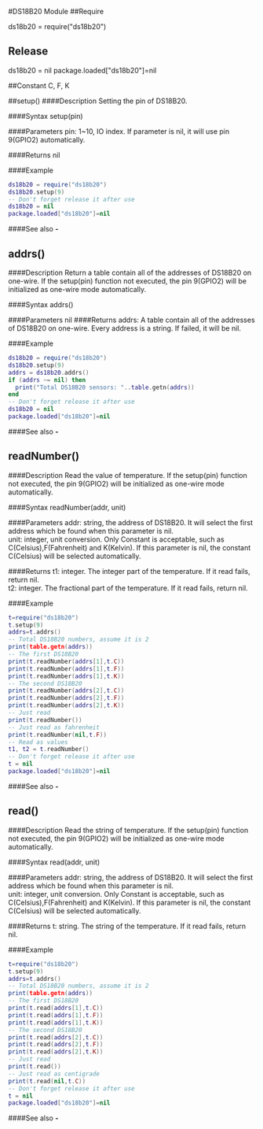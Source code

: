 #DS18B20 Module
##Require

ds18b20 = require("ds18b20")

## Release
ds18b20 = nil
package.loaded["ds18b20"]=nil

##Constant
C, F, K

<a id="ds18b20_setup"></a>
##setup()
####Description
Setting the pin of DS18B20.<br />

####Syntax
setup(pin)

####Parameters
pin: 1~10, IO index. If parameter is nil, it will use pin 9(GPIO2) automatically.<br />

####Returns
nil

####Example
```lua
ds18b20 = require("ds18b20")
ds18b20.setup(9)
-- Don't forget release it after use
ds18b20 = nil
package.loaded["ds18b20"]=nil
```

####See also
**-**   []()


<a id="ds18b20_addrs"></a>
## addrs()
####Description
Return a table contain all of the addresses of DS18B20 on one-wire. If the setup(pin) function not executed, the pin 9(GPIO2) will be initialized as one-wire mode automatically. <br />

####Syntax
addrs()

####Parameters
nil
####Returns
addrs: A table contain all of the addresses of DS18B20 on one-wire. Every address is a string. If failed, it will be nil. <br />

####Example
```lua
ds18b20 = require("ds18b20")
ds18b20.setup(9)
addrs = ds18b20.addrs()
if (addrs ~= nil) then
  print("Total DS18B20 sensors: "..table.getn(addrs))
end
-- Don't forget release it after use
ds18b20 = nil
package.loaded["ds18b20"]=nil
```

####See also
**-**   []()


<a id="ds18b20_readNumber"></a>
## readNumber()
####Description
Read the value of temperature.  If the setup(pin) function not executed, the pin 9(GPIO2) will be initialized as one-wire mode automatically.  <br />

####Syntax
readNumber(addr, unit)

####Parameters
addr: string, the address of DS18B20. It will select the first address which be found when this parameter is nil.<br />
unit: integer, unit conversion. Only Constant is acceptable, such as C(Celsius),F(Fahrenheit) and K(Kelvin). If this parameter is nil, the constant C(Celsius) will be selected automatically. <br />

####Returns
t1: integer. The integer part of the temperature. If it read fails, return nil. <br />
t2: integer. The fractional part of the temperature. If it read fails, return nil. <br />

####Example
```lua
t=require("ds18b20")
t.setup(9)
addrs=t.addrs()
-- Total DS18B20 numbers, assume it is 2
print(table.getn(addrs))
-- The first DS18B20
print(t.readNumber(addrs[1],t.C))
print(t.readNumber(addrs[1],t.F))
print(t.readNumber(addrs[1],t.K))
-- The second DS18B20
print(t.readNumber(addrs[2],t.C))
print(t.readNumber(addrs[2],t.F))
print(t.readNumber(addrs[2],t.K))
-- Just read
print(t.readNumber())
-- Just read as fahrenheit
print(t.readNumber(nil,t.F))
-- Read as values
t1, t2 = t.readNumber()
-- Don't forget release it after use
t = nil
package.loaded["ds18b20"]=nil
```
####See also
**-**   []()

<a id="ds18b20_read"></a>
## read()
####Description
Read the string of temperature.  If the setup(pin) function not executed, the pin 9(GPIO2) will be initialized as one-wire mode automatically.  <br />

####Syntax
read(addr, unit)

####Parameters
addr: string, the address of DS18B20. It will select the first address which be found when this parameter is nil.<br />
unit: integer, unit conversion. Only Constant is acceptable, such as C(Celsius),F(Fahrenheit) and K(Kelvin). If this parameter is nil, the constant C(Celsius) will be selected automatically. <br />

####Returns
t: string. The string of the temperature. If it read fails, return nil.<br />

####Example
```lua
t=require("ds18b20")
t.setup(9)
addrs=t.addrs()
-- Total DS18B20 numbers, assume it is 2
print(table.getn(addrs))
-- The first DS18B20
print(t.read(addrs[1],t.C))
print(t.read(addrs[1],t.F))
print(t.read(addrs[1],t.K))
-- The second DS18B20
print(t.read(addrs[2],t.C))
print(t.read(addrs[2],t.F))
print(t.read(addrs[2],t.K))
-- Just read
print(t.read())
-- Just read as centigrade
print(t.read(nil,t.C))
-- Don't forget release it after use
t = nil
package.loaded["ds18b20"]=nil
```
####See also
**-**   []()

